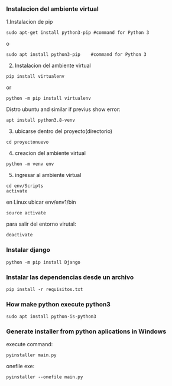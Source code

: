 ### Instalacion del ambiente virtual
1.Instalacion de pip
```
sudo apt-get install python3-pip #command for Python 3
```
o
```
sudo apt install python3-pip	#command for Python 3
```
2. Instalacion del ambiente virtual
```
pip install virtualenv
```
or
```
python -m pip install virtualenv
```
Distro ubuntu and similar if previus show error:
```
apt install python3.8-venv
```

3. ubicarse dentro del proyecto(directorio)
```
cd proyectonuevo
```

4. creacion del ambiente virtual
```
python -m venv env
```
5. ingresar al ambiente virtual
```
cd env/Scripts
activate
```
en Linux ubicar env/env1/bin
```
source activate
```

para salir del entorno virutal:
```
deactivate
```
### Instalar django
```
python -m pip install Django
```

### Instalar las dependencias desde un archivo
```
pip install -r requisitos.txt
```

### How make python execute python3

```
sudo apt install python-is-python3
```
### Generate installer from python aplications in Windows
execute command:
```
pyinstaller main.py
```
onefile exe:
```
pyinstaller --onefile main.py
```
